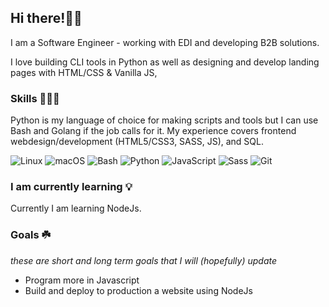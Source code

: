 ## Hi there!👋🏻

I am a Software Engineer - working with EDI and developing B2B solutions.

I love building CLI tools in Python as well as designing and develop landing pages with HTML/CSS & Vanilla JS,

### Skills 👨🏼‍💻

Python is my language of choice for making scripts and tools but I can use Bash and Golang if the job calls for it. My experience covers frontend webdesign/development (HTML5/CSS3, SASS, JS), and SQL.

![Linux](https://img.shields.io/badge/OS-Linux-F5C363?logo=linux&logoColor=white) ![macOS](https://img.shields.io/badge/OS-macOS-F5C363?logo=apple&logoColor=white) ![Bash](https://img.shields.io/badge/Code-Bash-F5C363?logo=gnu-bash&logoColor=white) ![Python](https://img.shields.io/badge/Code-Python-F5C363?logo=python&logoColor=white) ![JavaScript](https://img.shields.io/badge/Code-JavaScript-F5C363?logo=javascript&logoColor=white)
![Sass](https://img.shields.io/badge/Code-Sass-F5C363?logo=sass&logoColor=white) ![Git](https://img.shields.io/badge/Tools-Git-F5C363?logo=git&logoColor=white)

### I am currently learning 💡

Currently I am learning NodeJs.

### Goals ☘️

_these are short and long term goals that I will (hopefully) update_

- Program more in Javascript
- Build and deploy to production a website using NodeJs
